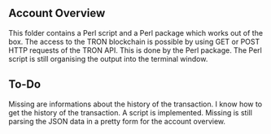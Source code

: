 ## Account Overview

<p justify="align">This folder contains a Perl script and a Perl package which works out of 
the box. The access to the TRON blockchain is possible by using GET or POST HTTP requests
of the TRON API. This is done by the Perl package. The Perl script is still organising the 
output into the terminal window.</p>

## To-Do

<p justify="align">Missing are informations about the history of the transaction. I know how 
to get the history of the transaction. A script is implemented. Missing is still parsing the 
JSON data in a pretty form for the account overview.</p>

